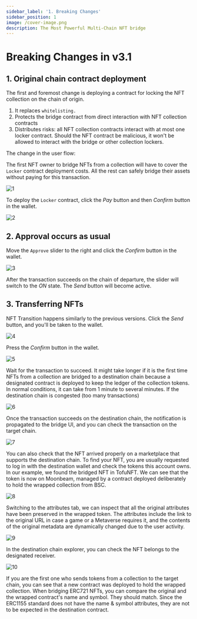 ```yaml
---
sidebar_label: '1. Breaking Changes'
sidebar_position: 1
image: /cover-image.png
description: The Most Powerful Multi-Chain NFT bridge
---
```


# Breaking Changes in v3.1

## 1. Original chain contract deployment

The first and foremost change is deploying a contract for locking the NFT collection on the chain of origin. 
1. It replaces `whitelisting.`
2. Protects the bridge contract from direct interaction with NFT collection contracts
3. Distributes risks: all NFT collection contracts interact with at most one locker contract. Should the NFT contract be malicious, it won't be allowed to interact with the bridge or other collection lockers.

The change in the user flow:

The first NFT owner to bridge NFTs from a collection will have to cover the `Locker` contract deployment costs. All the rest can safely bridge their assets without paying for this transaction.

![1](../../static/img/bridge3.1/breakingChanges/1.png)

To deploy the `Locker` contract, click the $Pay$ button and then $Confirm$ button in the wallet.

![2](../../static/img/bridge3.1/breakingChanges/2.png)

## 2. Approval occurs as usual

Move the `Approve` slider to the right and click the $Confirm$ button in the wallet.

![3](../../static/img/bridge3.1/breakingChanges/3.png)

After the transaction succeeds on the chain of departure, the slider will switch to the $ON$ state. The $Send$ button will become active.

## 3. Transferring NFTs

NFT Transition happens similarly to the previous versions. Click the $Send$ button, and you'll be taken to the wallet.

![4](../../static/img/bridge3.1/breakingChanges/4.png)

Press the $Confirm$ button in the wallet. 

![5](../../static/img/bridge3.1/breakingChanges/5.png)

Wait for the transaction to succeed. It might take longer if it is the first time NFTs from a collection are bridged to a destination chain because a designated contract is deployed to keep the ledger of the collection tokens. In normal conditions, it can take from 1 minute to several minutes. If the destination chain is congested (too many transactions)

![6](../../static/img/bridge3.1/breakingChanges/6.png)

Once the transaction succeeds on the destination chain, the notification is propagated to the bridge UI, and you can check the transaction on the target chain.

![7](../../static/img/bridge3.1/breakingChanges/7.png)

You can also check that the NFT arrived properly on a marketplace that supports the destination chain. To find your NFT, you are usually requested to log in with the destination wallet and check the tokens this account owns. In our example, we found the bridged NFT in TofuNFT. We can see that the token is now on Moonbeam, managed by a contract deployed deliberately to hold the wrapped collection from BSC. 

![8](../../static/img/bridge3.1/breakingChanges/8.png)

Switching to the attributes tab, we can inspect that all the original attributes have been preserved in the wrapped token. The attributes include the link to the original URL in case a game or a Metaverse requires it, and the contents of the original metadata are dynamically changed due to the user activity.

![9](../../static/img/bridge3.1/breakingChanges/9.png)

In the destination chain explorer, you can check the NFT belongs to the designated receiver.

![10](../../static/img/bridge3.1/breakingChanges/10.png)

If you are the first one who sends tokens from a collection to the target chain, you can see that a new contract was deployed to hold the wrapped collection. When bridging ERC721 NFTs, you can compare the original and the wrapped contract's name and symbol. They should match. Since the ERC1155 standard does not have the name & symbol attributes, they are not to be expected in the destination contract.